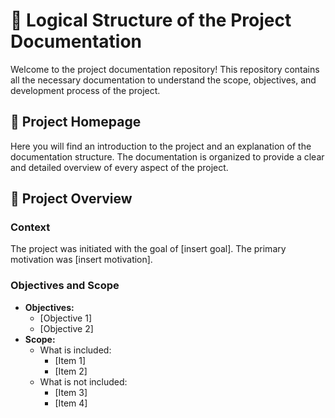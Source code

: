 # 📂 Logical Structure of the Project Documentation

Welcome to the project documentation repository! This repository contains all the necessary documentation to understand the scope, objectives, and development process of the project.

## 📌 Project Homepage

Here you will find an introduction to the project and an explanation of the documentation structure. The documentation is organized to provide a clear and detailed overview of every aspect of the project.

## 📖 Project Overview

### Context

The project was initiated with the goal of [insert goal]. The primary motivation was [insert motivation].

### Objectives and Scope

- **Objectives:**
  - [Objective 1]
  - [Objective 2]
- **Scope:**
  - What is included:
    - [Item 1]
    - [Item 2]
  - What is not included:
    - [Item 3]
    - [Item 4]
